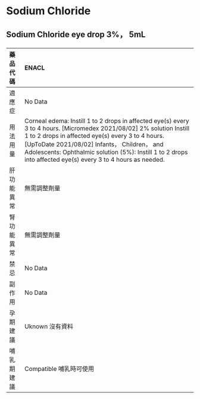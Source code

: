 # Sodium Chloride

## Sodium Chloride eye drop 3%， 5mL

##### 

| 藥品代碼   | ENACL                                                                                                                                                                                                                                                                                                                                    |
|:-----------|:-----------------------------------------------------------------------------------------------------------------------------------------------------------------------------------------------------------------------------------------------------------------------------------------------------------------------------------------|
| 適應症     | No Data                                                                                                                                                                                                                                                                                                                                  |
| 用法用量   | Corneal edema: Instill 1 to 2 drops in affected eye(s) every 3 to 4 hours. [Micromedex 2021/08/02] 2% solution Instill 1 to 2 drops in affected eye(s) every 3 to 4 hours. [UpToDate 2021/08/02] Infants， Children， and Adolescents: Ophthalmic solution (5%): Instill 1 to 2 drops into affected eye(s) every 3 to 4 hours as needed. |
| 肝功能異常 | 無需調整劑量                                                                                                                                                                                                                                                                                                                             |
| 腎功能異常 | 無需調整劑量                                                                                                                                                                                                                                                                                                                             |
| 禁忌       | No Data                                                                                                                                                                                                                                                                                                                                  |
| 副作用     | No Data                                                                                                                                                                                                                                                                                                                                  |
| 孕期建議   | Uknown 沒有資料                                                                                                                                                                                                                                                                                                                          |
| 哺乳期建議 | Compatible 哺乳時可使用                                                                                                                                                                                                                                                                                                                  |

